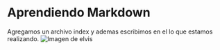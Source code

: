 # Aprendiendo Markdown 
Agregamos un archivo index y ademas escribimos en el lo que estamos realizando.
![Imagen de elvis](https://tse4.mm.bing.net/th/id/OIP.G2grBbRU-qeSzpEQwF-xfwHaEo?cb=12&rs=1&pid=ImgDetMain&o=7&rm=3)

